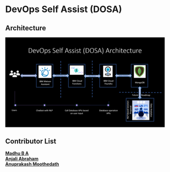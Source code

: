 # DevOps Self Assist (DOSA)

## Architecture
<img src="./DOSA_Architecture.png" alt="DOSA Architecture"/>


## Contributor List
<b>[Madhu B A](mailto:madhu.b.a@in.ibm.com?subject=[GitHub]%20DOSA%20-%20DevOps%20Self%20Assist)</b></br>
<b>[Anjali Abraham](mailto:anjaabr1@in.ibm.com?subject=[GitHub]%20DOSA%20-%20DevOps%20Self%20Assist)</b></br>
<b>[Anuprakash Moothedath](mailto:anuprakash.moothedath@ibm.com?subject=[GitHub]%20DOSA%20-%20DevOps%20Self%20Assist)</b> 
  
